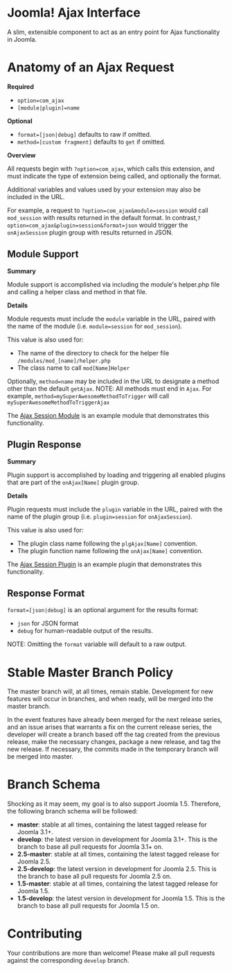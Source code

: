 Joomla! Ajax Interface
========
A slim, extensible component to act as an entry point for Ajax functionality in Joomla.

Anatomy of an Ajax Request
==========================
**Required**

- `option=com_ajax`
- `[module|plugin]=name`

**Optional**

- `format=[json|debug]` defaults to raw if omitted.
- `method=[custom fragment]` defaults to `get` if omitted.

**Overview**

All requests begin with `?option=com_ajax`, which calls this extension, and must indicate the type of extension being called, and optionally the format.

Additional variables and values used by your extension may also be included in the URL.

For example, a request to `?option=com_ajax&module=session` would call `mod_session` with results returned in the default format. In contrast,`?option=com_ajax&plugin=session&format=json` would trigger the `onAjaxSession` plugin group with results returned in JSON.

Module Support
---------------
**Summary**

Module support is accomplished via including the module's helper.php file and calling a helper class and method in that file.

**Details**

Module requests must include the `module` variable in the URL, paired with the name of the module (i.e. `module=session` for `mod_session`).

This value is also used for:
- The name of the directory to check for the helper file `/modules/mod_[name]/helper.php`
- The class name to call `mod[Name]Helper`

Optionally, `method=name` may be included in the URL to designate a method other than the default `getAjax`.
NOTE: All methods must end in `Ajax`. For example, `method=mySuperAwesomeMethodToTrigger` will call `mySuperAwesomeMethodToTriggerAjax`

The [Ajax Session Module](https://github.com/betweenbrain/Ajax-Session-Module) is an example module that demonstrates this functionality.

Plugin Response
---------------
**Summary**

Plugin support is accomplished by loading and triggering all enabled plugins that are part of the `onAjax[Name]` plugin group.

**Details**

Plugin requests must include the `plugin` variable in the URL, paired with the name of the plugin group (i.e. `plugin=session` for `onAjaxSession`).

This value is also used for:
- The plugin class name following the `plgAjax[Name]` convention.
- The plugin function name following the `onAjax[Name]` convention.


The [Ajax Session Plugin](https://github.com/betweenbrain/Ajax-Session-Plugin) is an example plugin that demonstrates this functionality.

Response Format
---------------
`format=[json|debug]` is an optional argument for the results format:
- `json` for JSON format
- `debug` for human-readable output of the results.

NOTE: Omitting the `format` variable will default to a raw output.

Stable Master Branch Policy
====================
The master branch will, at all times, remain stable. Development for new features will occur in branches, and when ready, will be merged into the master branch.

In the event features have already been merged for the next release series, and an issue arises that warrants a fix on the current release series, the developer will create a branch based off the tag created from the previous release, make the necessary changes, package a new release, and tag the new release. If necessary, the commits made in the temporary branch will be merged into master.

Branch Schema
==============
Shocking as it may seem, my goal is to also support Joomla 1.5. Therefore, the following branch schema will be followed:
* __master__: stable at all times, containing the latest tagged release for Joomla 3.1+.
* __develop__: the latest version in development for Joomla 3.1+. This is the branch to base all pull requests for Joomla 3.1+ on.
* __2.5-master__: stable at all times, containing the latest tagged release for Joomla 2.5.
* __2.5-develop__: the latest version in development for Joomla 2.5. This is the branch to base all pull requests for Joomla 2.5 on.
* __1.5-master__: stable at all times, containing the latest tagged release for Joomla 1.5.
* __1.5-develop__: the latest version in development for Joomla 1.5. This is the branch to base all pull requests for Joomla 1.5 on.

Contributing
====================
Your contributions are more than welcome! Please make all pull requests against the corresponding `develop` branch.